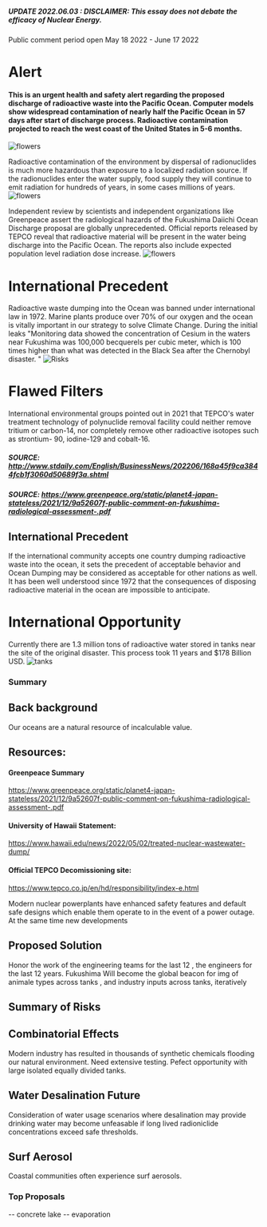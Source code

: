 ##### UPDATE 2022.06.03 : DISCLAIMER: This essay does not debate the efficacy of Nuclear Energy. 
Public comment period open May 18 2022 - June 17 2022


# Alert
#### This is an urgent health and safety alert regarding the proposed discharge of radioactive waste into the Pacific Ocean. Computer models show widespread contamination of nearly half the Pacific Ocean in 57 days after start of discharge process. Radioactive contamination projected to reach the west coast of the United States in 5-6 months. 
![flowers](docs/assets/img/compmodel.png)

Radioactive contamination of the environment by dispersal of radionuclides is much more hazardous than exposure to a localized radiation source. If the radionuclides enter the water supply, food supply they will continue to emit radiation for hundreds of years, in some cases millions of years. 
![flowers](docs/assets/img/radsb.png) 

Independent review by scientists and independent organizations like Greenpeace assert the radiological hazards of the Fukushima Daiichi Ocean Discharge proposal are globally unprecedented. Official reports released by TEPCO reveal that radioactive material will be present in the water being discharge into the Pacific Ocean. The reports also include expected population level radiation dose increase. 
![flowers](docs/assets/img/rads_pink.png) 


# International Precedent
Radioactive waste dumping into the Ocean was banned under international law in 1972. Marine plants produce over 70% of our oxygen and the ocean is vitally important in our strategy to solve Climate Change. During the initial leaks "Monitoring data showed the concentration of Cesium in the waters near Fukushima was 100,000 becquerels per cubic meter, which is 100 times higher than what was detected in the Black Sea after the Chernobyl disaster. "
![ Risks ](docs/assets/img/earthquakeplants.jpg) 

# Flawed Filters
International environmental groups pointed out in 2021 that TEPCO's water treatment technology of polynuclide removal facility could neither remove tritium or carbon-14, nor completely remove other radioactive isotopes such as strontium- 90, iodine-129 and cobalt-16.
##### SOURCE: http://www.stdaily.com/English/BusinessNews/202206/168a45f9ca3844fcb1f3060d50689f3a.shtml


##### SOURCE: https://www.greenpeace.org/static/planet4-japan-stateless/2021/12/9a52607f-public-comment-on-fukushima-radiological-assessment-.pdf


## International Precedent
If the international community accepts one country dumping radioactive waste into the ocean, it sets the precedent of acceptable behavior and Ocean Dumping may be considered as acceptable for other nations as well. It has been well understood since 1972 that the consequences of disposing radioactive material in the ocean are impossible to anticipate. 


# International Opportunity
Currently there are 1.3 million tons of radioactive water stored in tanks near the site of the original disaster. This process took 11 years and $178 Billion USD. 
![tanks](docs/assets/img/flowers.jpg)
### Summary 

## Back background
Our oceans are a natural resource of incalculable value. 

## Resources: 
#### Greenpeace Summary
https://www.greenpeace.org/static/planet4-japan-stateless/2021/12/9a52607f-public-comment-on-fukushima-radiological-assessment-.pdf

#### University of Hawaii Statement:
https://www.hawaii.edu/news/2022/05/02/treated-nuclear-wastewater-dump/

#### Official TEPCO Decomissioning site:
https://www.tepco.co.jp/en/hd/responsibility/index-e.html

Modern nuclear powerplants have enhanced safety features and default safe designs which enable them operate to in the event of a power outage. At the same time new developments 



## Proposed Solution
Honor the work of the engineering teams for the last 12  , the engineers for the last 12 years.  Fukushima Will become the global beacon for 
img of animale types across tanks , and industry inputs across tanks, iteratively


## Summary of Risks


## Combinatorial Effects
Modern industry has resulted in thousands of synthetic chemicals flooding our natural environment.  Need extensive testing. Pefect opportunity with large isolated equally divided tanks. 

## Water Desalination Future
Consideration of water usage scenarios where desalination may provide drinking water may become unfeasable if long lived radioniclide concentrations exceed safe thresholds. 

## Surf Aerosol 
Coastal communities often experience surf aerosols. 



### Top Proposals 
-- concrete lake
-- evaporation
